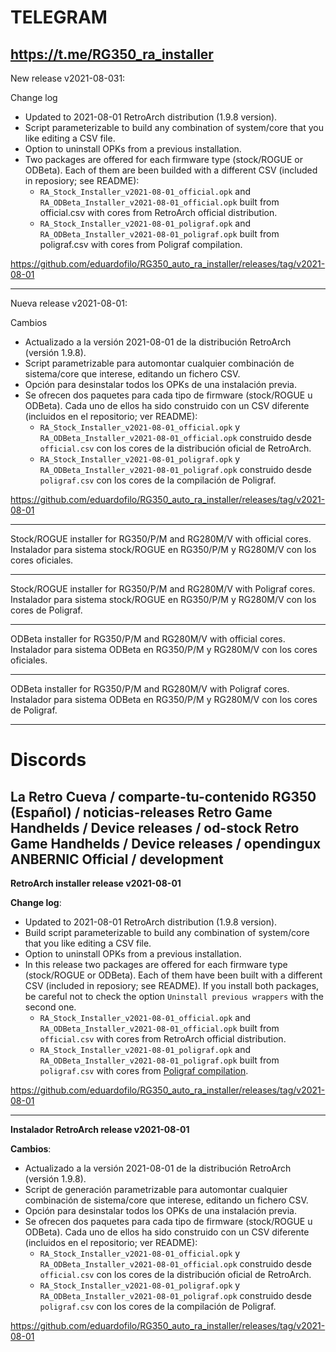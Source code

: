# TELEGRAM
https://t.me/RG350_ra_installer
-------------------

New release v2021-08-031:

Change log

* Updated to 2021-08-01 RetroArch distribution (1.9.8 version).
* Script parameterizable to build any combination of system/core that you like editing a CSV file.
* Option to uninstall OPKs from a previous installation.
* Two packages are offered for each firmware type (stock/ROGUE or ODBeta). Each of them are been builded with a different CSV (included in reposiory; see README):
    * `RA_Stock_Installer_v2021-08-01_official.opk` and `RA_ODBeta_Installer_v2021-08-01_official.opk` built from official.csv with cores from RetroArch official distribution.
    * `RA_Stock_Installer_v2021-08-01_poligraf.opk` and `RA_ODBeta_Installer_v2021-08-01_poligraf.opk` built from poligraf.csv with cores from Poligraf compilation.


https://github.com/eduardofilo/RG350_auto_ra_installer/releases/tag/v2021-08-01

----------------

Nueva release v2021-08-01:

Cambios

* Actualizado a la versión 2021-08-01 de la distribución RetroArch (versión 1.9.8).
* Script parametrizable para automontar cualquier combinación de sistema/core que interese, editando un fichero CSV.
* Opción para desinstalar todos los OPKs de una instalación previa.
* Se ofrecen dos paquetes para cada tipo de firmware (stock/ROGUE u ODBeta). Cada uno de ellos ha sido construido con un CSV diferente (incluidos en el repositorio; ver README):
    * `RA_Stock_Installer_v2021-08-01_official.opk` y `RA_ODBeta_Installer_v2021-08-01_official.opk` construido desde `official.csv` con los cores de la distribución oficial de RetroArch.
    * `RA_Stock_Installer_v2021-08-01_poligraf.opk` y `RA_ODBeta_Installer_v2021-08-01_poligraf.opk` construido desde `poligraf.csv` con los cores de la compilación de Poligraf.

https://github.com/eduardofilo/RG350_auto_ra_installer/releases/tag/v2021-08-01

----------

Stock/ROGUE installer for RG350/P/M and RG280M/V with official cores.
Instalador para sistema stock/ROGUE en RG350/P/M y RG280M/V con los cores oficiales.

----------

Stock/ROGUE installer for RG350/P/M and RG280M/V with Poligraf cores.
Instalador para sistema stock/ROGUE en RG350/P/M y RG280M/V con los cores de Poligraf.

----------

ODBeta installer for RG350/P/M and RG280M/V with official cores.
Instalador para sistema ODBeta en RG350/P/M y RG280M/V con los cores oficiales.

----------

ODBeta installer for RG350/P/M and RG280M/V with Poligraf cores.
Instalador para sistema ODBeta en RG350/P/M y RG280M/V con los cores de Poligraf.

----------

# Discords
La Retro Cueva / comparte-tu-contenido
RG350 (Español) / noticias-releases
Retro Game Handhelds / Device releases / od-stock
Retro Game Handhelds / Device releases / opendingux
ANBERNIC Official / development
------------------
**RetroArch installer release v2021-08-01**

**Change log**:
* Updated to 2021-08-01 RetroArch distribution (1.9.8 version).
* Build script parameterizable to build any combination of system/core that you like editing a CSV file.
* Option to uninstall OPKs from a previous installation.
* In this release two packages are offered for each firmware type (stock/ROGUE or ODBeta). Each of them have been built with a different CSV (included in reposiory; see README). If you install both packages, be careful not to check the option `Uninstall previous wrappers` with the second one.
    * `RA_Stock_Installer_v2021-08-01_official.opk` and `RA_ODBeta_Installer_v2021-08-01_official.opk` built from `official.csv` with cores from RetroArch official distribution.
    * `RA_Stock_Installer_v2021-08-01_poligraf.opk` and `RA_ODBeta_Installer_v2021-08-01_poligraf.opk` built from `poligraf.csv` with cores from [Poligraf compilation](https://github.com/Poligraf/opendingux_ra_cores_unofficial).

https://github.com/eduardofilo/RG350_auto_ra_installer/releases/tag/v2021-08-01

-----------------

**Instalador RetroArch release v2021-08-01**

**Cambios**:
* Actualizado a la versión 2021-08-01 de la distribución RetroArch (versión 1.9.8).
* Script de generación parametrizable para automontar cualquier combinación de sistema/core que interese, editando un fichero CSV.
* Opción para desinstalar todos los OPKs de una instalación previa.
* Se ofrecen dos paquetes para cada tipo de firmware (stock/ROGUE u ODBeta). Cada uno de ellos ha sido construido con un CSV diferente (incluidos en el repositorio; ver README):
    * `RA_Stock_Installer_v2021-08-01_official.opk` y `RA_ODBeta_Installer_v2021-08-01_official.opk` construido desde `official.csv` con los cores de la distribución oficial de RetroArch.
    * `RA_Stock_Installer_v2021-08-01_poligraf.opk` y `RA_ODBeta_Installer_v2021-08-01_poligraf.opk` construido desde `poligraf.csv` con los cores de la compilación de Poligraf.

https://github.com/eduardofilo/RG350_auto_ra_installer/releases/tag/v2021-08-01
